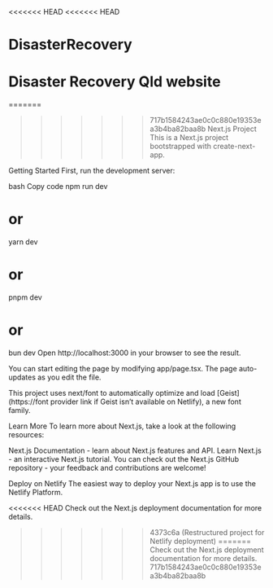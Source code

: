 <<<<<<< HEAD
<<<<<<< HEAD
# DisasterRecovery
Disaster Recovery Qld website
=======
=======
>>>>>>> 717b1584243ae0c0c880e19353ea3b4ba82baa8b
Next.js Project
This is a Next.js project bootstrapped with create-next-app.

Getting Started
First, run the development server:

bash
Copy code
npm run dev
# or
yarn dev
# or
pnpm dev
# or
bun dev
Open http://localhost:3000 in your browser to see the result.

You can start editing the page by modifying app/page.tsx. The page auto-updates as you edit the file.

This project uses next/font to automatically optimize and load [Geist](https://font provider link if Geist isn’t available on Netlify), a new font family.

Learn More
To learn more about Next.js, take a look at the following resources:

Next.js Documentation - learn about Next.js features and API.
Learn Next.js - an interactive Next.js tutorial.
You can check out the Next.js GitHub repository - your feedback and contributions are welcome!

Deploy on Netlify
The easiest way to deploy your Next.js app is to use the Netlify Platform.

<<<<<<< HEAD
Check out the Next.js deployment documentation for more details.
>>>>>>> 4373c6a (Restructured project for Netlify deployment)
=======
Check out the Next.js deployment documentation for more details.
>>>>>>> 717b1584243ae0c0c880e19353ea3b4ba82baa8b

